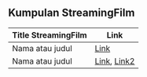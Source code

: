 ## Kumpulan StreamingFilm

Title StreamingFilm | Link
------------ | -------------
Nama atau judul | [Link](http://link_kamu.com)
Nama atau judul | [Link](http://link_kamu.com), [Link2](http://link_kamu.com)